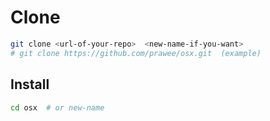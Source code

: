 # Clone

```bash
git clone <url-of-your-repo>  <new-name-if-you-want>
# git clone https://github.com/prawee/osx.git  (example)
```

## Install

```bash
cd osx  # or new-name
```
